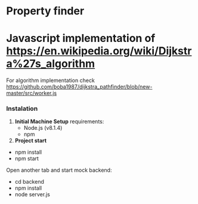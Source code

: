 # Property finder

# Javascript implementation of https://en.wikipedia.org/wiki/Dijkstra%27s_algorithm

For algorithm implementation check https://github.com/boba1987/dijkstra_pathfinder/blob/new-master/src/worker.js

### Instalation
1. **Initial Machine Setup**
 requirements:
   - Node.js (v8.1.4)
   - npm
2. **Project start**
 - npm install
 - npm start

 Open another tab and start mock backend:
 - cd backend
 - npm install
 - node server.js
